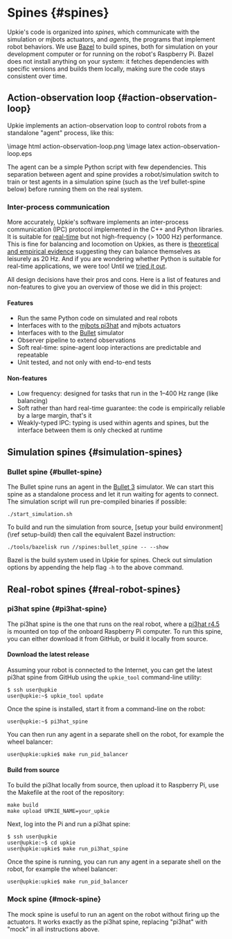 # Spines {#spines}

Upkie's code is organized into *spines*, which communicate with the simulation or mjbots actuators, and *agents*, the programs that implement robot behaviors. We use [Bazel](https://bazel.build/) to build spines, both for simulation on your development computer or for running on the robot's Raspberry Pi. Bazel does not install anything on your system: it fetches dependencies with specific versions and builds them locally, making sure the code stays consistent over time.

## Action-observation loop {#action-observation-loop}

Upkie implements an action-observation loop to control robots from a standalone "agent" process, like this:

\image html action-observation-loop.png
\image latex action-observation-loop.eps

The agent can be a simple Python script with few dependencies. This separation between agent and spine provides a robot/simulation switch to train or test agents in a simulation spine (such as the \ref bullet-spine below) before running them on the real system.

### Inter-process communication

More accurately, Upkie's software implements an inter-process communication (IPC) protocol implemented in the C++ and Python libraries. It is suitable for [real-time](https://en.wiktionary.org/wiki/real-time#English) but not high-frequency (> 1000 Hz) performance. This is fine for balancing and locomotion on Upkies, as there is [theoretical and empirical evidence](https://scaron.info/blog/balancing-is-a-low-frequency-task.html) suggesting they can balance themselves as leisurely as 20 Hz. And if you are wondering whether Python is suitable for real-time applications, we were too! Until we [tried it out](https://github.com/orgs/upkie/discussions/240).

All design decisions have their pros and cons. Here is a list of features and non-features to give you an overview of those we did in this project:

#### Features

- Run the same Python code on simulated and real robots
- Interfaces with to the [mjbots pi3hat](https://mjbots.com/products/mjbots-pi3hat-r4-4b) and mjbots actuators
- Interfaces with to the [Bullet](http://bulletphysics.org/) simulator
- Observer pipeline to extend observations
- Soft real-time: spine-agent loop interactions are predictable and repeatable
- Unit tested, and not only with end-to-end tests

#### Non-features

- Low frequency: designed for tasks that run in the 1–400 Hz range (like balancing)
- Soft rather than hard real-time guarantee: the code is empirically reliable by a large margin, that's it
- Weakly-typed IPC: typing is used within agents and spines, but the interface between them is only checked at runtime

## Simulation spines {#simulation-spines}

### Bullet spine {#bullet-spine}

The Bullet spine runs an agent in the [Bullet 3](https://github.com/bulletphysics/bullet3) simulator. We can start this spine as a standalone process and let it run waiting for agents to connect. The simulation script will run pre-compiled binaries if possible:

```console
./start_simulation.sh
```

To build and run the simulation from source, [setup your build environment](\ref setup-build) then call the equivalent Bazel instruction:

```console
./tools/bazelisk run //spines:bullet_spine -- --show
```

Bazel is the build system used in Upkie for spines. Check out simulation options by appending the help flag ``-h`` to the above command.

## Real-robot spines {#real-robot-spines}

### pi3hat spine {#pi3hat-spine}

The pi3hat spine is the one that runs on the real robot, where a [pi3hat r4.5](https://mjbots.com/products/mjbots-pi3hat-r4-5) is mounted on top of the onboard Raspberry Pi computer. To run this spine, you can either download it from GitHub, or build it locally from source.

#### Download the latest release

Assuming your robot is connected to the Internet, you can get the latest pi3hat spine from GitHub using the `upkie_tool` command-line utility:

```console
$ ssh user@upkie
user@upkie:~$ upkie_tool update
```

Once the spine is installed, start it from a command-line on the robot:

```console
user@upkie:~$ pi3hat_spine
```

You can then run any agent in a separate shell on the robot, for example the wheel balancer:

```console
user@upkie:upkie$ make run_pid_balancer
```

#### Build from source

To build the pi3hat locally from source, then upload it to Raspberry Pi, use the Makefile at the root of the repository:

```console
make build
make upload UPKIE_NAME=your_upkie
```

Next, log into the Pi and run a pi3hat spine:

```console
$ ssh user@upkie
user@upkie:~$ cd upkie
user@upkie:upkie$ make run_pi3hat_spine
```

Once the spine is running, you can run any agent in a separate shell on the robot, for example the wheel balancer:

```console
user@upkie:upkie$ make run_pid_balancer
```

### Mock spine {#mock-spine}

The mock spine is useful to run an agent on the robot without firing up the actuators. It works exactly as the pi3hat spine, replacing "pi3hat" with "mock" in all instructions above.
